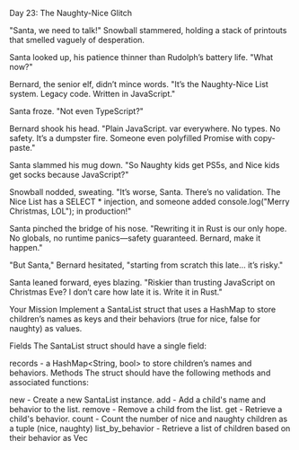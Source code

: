 Day 23: The Naughty-Nice Glitch

"Santa, we need to talk!" Snowball stammered, holding a stack of printouts that smelled vaguely of desperation.

Santa looked up, his patience thinner than Rudolph’s battery life. "What now?"

Bernard, the senior elf, didn’t mince words. "It’s the Naughty-Nice List system. Legacy code. Written in JavaScript."

Santa froze. "Not even TypeScript?"

Bernard shook his head. "Plain JavaScript. var everywhere. No types. No safety. It’s a dumpster fire. Someone even polyfilled Promise with copy-paste."

Santa slammed his mug down. "So Naughty kids get PS5s, and Nice kids get socks because JavaScript?"

Snowball nodded, sweating. "It’s worse, Santa. There’s no validation. The Nice List has a SELECT * injection, and someone added console.log("Merry Christmas, LOL"); in production!"

Santa pinched the bridge of his nose. "Rewriting it in Rust is our only hope. No globals, no runtime panics—safety guaranteed. Bernard, make it happen."

"But Santa," Bernard hesitated, "starting from scratch this late… it’s risky."

Santa leaned forward, eyes blazing. "Riskier than trusting JavaScript on Christmas Eve? I don’t care how late it is. Write it in Rust."

Your Mission
Implement a SantaList struct that uses a HashMap to store children’s names as keys and their behaviors (true for nice, false for naughty) as values.

Fields
The SantaList struct should have a single field:

records - a HashMap<String, bool> to store children’s names and behaviors.
Methods
The struct should have the following methods and associated functions:

new - Create a new SantaList instance.
add - Add a child's name and behavior to the list.
remove - Remove a child from the list.
get - Retrieve a child's behavior.
count - Count the number of nice and naughty children as a tuple (nice, naughty)
list_by_behavior - Retrieve a list of children based on their behavior as Vec<String>
